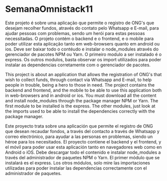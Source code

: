 # SemanaOmnistack11

Este projeto é sobre uma aplicação que permite o registro de ONG's que desejam recolher fundos, através do contato pelo Whatsapp e E-mail,
para ajudar pessoas com problemas, sendo um herói para estas pessoas necessitadas.
O projeto contém o backend e o frontend, e o mobile para poder utilizar esta aplicação tanto em web-browsers quanto em android ou ios.
Deve ser baixar todo o contéudo e instalar o node_modules através do gerenciador de pacotes NPM ou Yarn. O primeiro modulo a ser instalado é o express.
Os outros modulos, basta observar os import utilizados para poder instalar as dependencias corretamente com o gerenciador de pacotes.

This project is about an application that allows the registration of ONG's that wish to collect funds, through contact via Whatsapp and E-mail,
to help people in trouble, being a hero to those in need.
The project contains the backend and frontend, and the mobile to be able to use this application both in web-browsers and in android or ios.
You must download all the content and install node_modules through the package manager NPM or Yarn. The first module to be installed is the express.
The other modules, just look at the imports used to be able to install the dependencies correctly with the package manager.


Este proyecto trata sobre una aplicación que permite el registro de ONG que desean recaudar fondos, a través del contacto a través de Whatsapp y correo electrónico,
para ayudar a las personas en problemas, siendo un héroe para los necesitados.
El proyecto contiene el backend y el frontend, y el móvil para poder usar esta aplicación tanto en navegadores web como en Android o iOS.
Debe descargar todo el contenido e instalar node_modules a través del administrador de paquetes NPM o Yarn. El primer módulo que se instalará es el express.
Los otros módulos, solo mire las importaciones utilizadas para poder instalar las dependencias correctamente con el administrador de paquetes.
